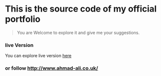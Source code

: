 # This is the source code of my official portfolio

> You are Welcome to explore it and give me your suggestions. 

### live Version
You can explore live version [here](http://ahmad-ali.co.uk) 

### or follow http://www.ahmad-ali.co.uk/

